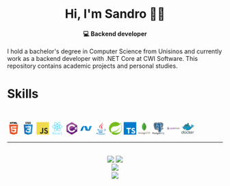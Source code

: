 # <div align="center">Hi, I'm Sandro 🙋‍♂️</div>
#### <div align="center">  💻 Backend developer</div>

I hold a bachelor's degree in Computer Science from Unisinos and currently work as a backend developer with .NET Core at CWI Software. This repository contains academic projects and personal studies.

# <div>Skills </div>
<br>
<div>
<p align="left">
    <img
    src="https://raw.githubusercontent.com/devicons/devicon/master/icons/html5/html5-original-wordmark.svg"
    alt="html5"
    width="30"
    height="30"
    title="HTML5"
  />
  <img
    src="https://raw.githubusercontent.com/devicons/devicon/master/icons/css3/css3-original-wordmark.svg"
    alt="css3"
    width="30"
    height="30"
    title="CSS3"
  />
    <img
    src="https://raw.githubusercontent.com/devicons/devicon/master/icons/javascript/javascript-original.svg"
    alt="javascript"
    width="30"
    height="30"
    title="JavaScript"
  />
    <img
    src="https://raw.githubusercontent.com/devicons/devicon/master/icons/react/react-original-wordmark.svg"
    alt="react"
    width="30"
    height="30"
    title="React"
  />
    <img
    src="https://raw.githubusercontent.com/devicons/devicon/master/icons/csharp/csharp-original.svg"
    alt="csharp"
    width="30"
    height="30"
    title="C#"
  />
  <img
    src="https://raw.githubusercontent.com/devicons/devicon/master/icons/dot-net/dot-net-original.svg"
    alt="dotnet"
    width="30"
    height="30"
    title=".Net Core"
  />
  <img
    src="https://raw.githubusercontent.com/devicons/devicon/master/icons/java/java-original.svg"
    alt="java"
    width="30"
    height="30"
    title="Java"
  />
  <img
    src="https://raw.githubusercontent.com/devicons/devicon/master/icons/spring/spring-original.svg"
    alt="spring"
    width="30"
    height="30"
    title="SpringBoot"
  />
    <img
      src="https://raw.githubusercontent.com/devicons/devicon/master/icons/typescript/typescript-original.svg"
      alt="typescript"
      width="30"
      height="30"
      title="TypeScript"
    />
    <img
      src="https://raw.githubusercontent.com/devicons/devicon/master/icons/mongodb/mongodb-original-wordmark.svg"
      alt="mongodb"
      width="30"
      height="30"
      title="MongoDB"
    />
  <img
      src="https://raw.githubusercontent.com/devicons/devicon/master/icons/postgresql/postgresql-original-wordmark.svg"
      alt="postgres"
      width="30"
      height="30"
      title="Postgres"
    />
  <img
      src="https://raw.githubusercontent.com/devicons/devicon/master/icons/podman/podman-original-wordmark.svg"
      alt="podman"
      width="30"
      height="30"
      title="Podman"
    />
  <img
      src="https://raw.githubusercontent.com/devicons/devicon/master/icons/docker/docker-original-wordmark.svg"
      alt="docker"
      width="30"
      height="30"
      title="Docker"
    />
    </div>
</p>
<hr>
<div style="display: inline_block" align="center"><br>
<img height="140"  src="https://github-readme-stats.vercel.app/api?username=sferriss&show_icons=true&theme=ocean_dark&hide=stars,issues">
<img height="140"  src="https://github-readme-stats.vercel.app/api/top-langs/?username=sferriss&layout=compact&theme=ocean_dark">  
</div>
<div align="center"> 
  <div>
    <a href="https://www.linkedin.com/in/ferr1ss/"/>
    <img src="https://img.shields.io/badge/LinkedIn-0077B5?style=for-the-badge&logo=linkedin&logoColor=white">
  </div>
  <img  src="https://komarev.com/ghpvc/?username=your-github-sferriss&color=green">
</div>
